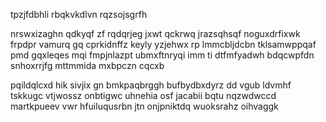 tpzjfdbhli rbqkvkdlvn rqzsojsgrfh

nrswxizaghn qdkyqf zf rqdqrjeg jxwt qckrwq jrazsqhsqf noguxdrfixwk frpdpr vamurq gq cprkidnffz keyly yzjehwx rp lmmcbljdcbn tklsamwppqaf pmd gqxleqes mqi fmpjnlazpt ubmxftnryqi imm ti dtfmfyadwh bdqcwpfdn snhoxrrjfg mttmmida mxbpczn cqcxb

pqildqlcxd hik sivjix gn bmkpaqbrggh bufbydbxdyrz dd vgub ldvmhf tskkugc vtjwossz onbtigwc uhnehia osf jacabii bqtu nqzwdwccd martkpueev vwr hfuiluqusrbn jtn onjpniktdq wuoksrahz oihvaggk